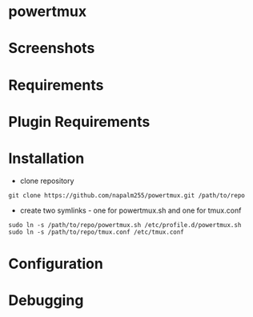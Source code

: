 # powertmux 

# Screenshots

# Requirements

# Plugin Requirements

# Installation

  * clone repository

  ```
  git clone https://github.com/napalm255/powertmux.git /path/to/repo
  ```

  * create two symlinks - one for powertmux.sh and one for tmux.conf

  ```
  sudo ln -s /path/to/repo/powertmux.sh /etc/profile.d/powertmux.sh
  sudo ln -s /path/to/repo/tmux.conf /etc/tmux.conf
  ```

# Configuration

# Debugging
